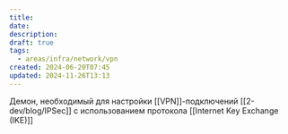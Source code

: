 ```yaml
---
title: 
date: 
description: 
draft: true
tags:
  - areas/infra/network/vpn
created: 2024-06-20T07:45
updated: 2024-11-26T13:13
---
```

Демон, необходимый для настройки [[VPN]]-подключений [[2-dev/blog/IPSec]] с использованием протокола [[Internet Key Exchange (IKE)]]